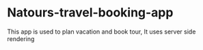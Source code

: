 # Natours-travel-booking-app
This app is used to plan vacation and book tour, It uses server side rendering
